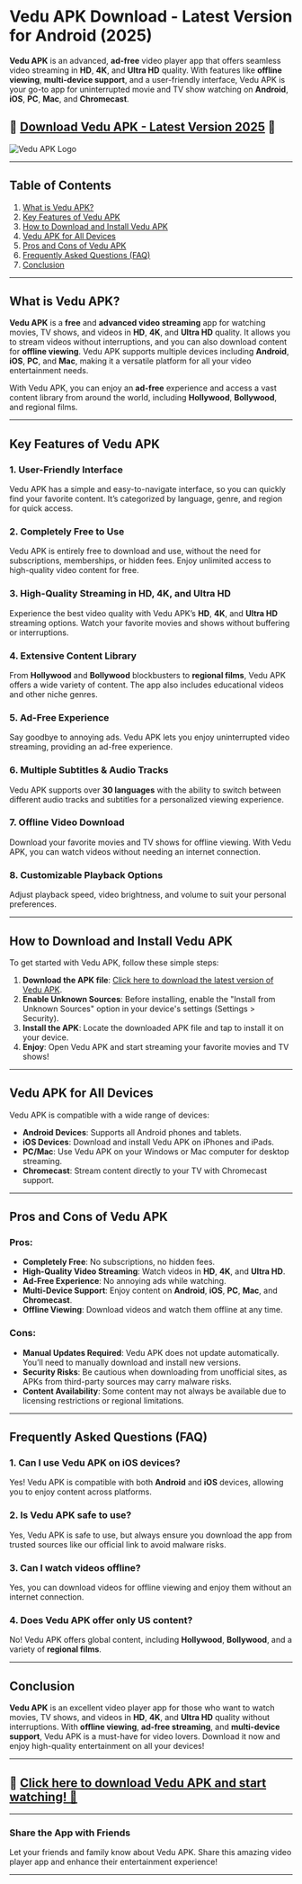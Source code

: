 # Vedu APK Download - Latest Version for Android (2025)

**Vedu APK** is an advanced, **ad-free** video player app that offers seamless video streaming in **HD**, **4K**, and **Ultra HD** quality. With features like **offline viewing**, **multi-device support**, and a user-friendly interface, Vedu APK is your go-to app for uninterrupted movie and TV show watching on **Android**, **iOS**, **PC**, **Mac**, and **Chromecast**.

## 🔽 [Download Vedu APK - Latest Version 2025](https://www.apkbros.com/vedu-apk-download-free-latest-v1-0-9-app-a-complete-guide/) 🔽

![Vedu APK Logo](https://avatars.githubusercontent.com/u/193245719?s=400&u=5e8e7ba8c1a0ffbe1787ccbc14e781ec95096306&v=4)

---

## Table of Contents

1. [What is Vedu APK?](#what-is-vedu-apk)
2. [Key Features of Vedu APK](#key-features-of-vedu-apk)
3. [How to Download and Install Vedu APK](#how-to-download-and-install-vedu-apk)
4. [Vedu APK for All Devices](#vedu-apk-for-all-devices)
5. [Pros and Cons of Vedu APK](#pros-and-cons-of-vedu-apk)
6. [Frequently Asked Questions (FAQ)](#faq)
7. [Conclusion](#conclusion)

---

## What is Vedu APK?

**Vedu APK** is a **free** and **advanced video streaming** app for watching movies, TV shows, and videos in **HD**, **4K**, and **Ultra HD** quality. It allows you to stream videos without interruptions, and you can also download content for **offline viewing**. Vedu APK supports multiple devices including **Android**, **iOS**, **PC**, and **Mac**, making it a versatile platform for all your video entertainment needs.

With Vedu APK, you can enjoy an **ad-free** experience and access a vast content library from around the world, including **Hollywood**, **Bollywood**, and regional films.

---

## Key Features of Vedu APK

### 1. **User-Friendly Interface**  
Vedu APK has a simple and easy-to-navigate interface, so you can quickly find your favorite content. It’s categorized by language, genre, and region for quick access.

### 2. **Completely Free to Use**  
Vedu APK is entirely free to download and use, without the need for subscriptions, memberships, or hidden fees. Enjoy unlimited access to high-quality video content for free.

### 3. **High-Quality Streaming in HD, 4K, and Ultra HD**  
Experience the best video quality with Vedu APK’s **HD**, **4K**, and **Ultra HD** streaming options. Watch your favorite movies and shows without buffering or interruptions.

### 4. **Extensive Content Library**  
From **Hollywood** and **Bollywood** blockbusters to **regional films**, Vedu APK offers a wide variety of content. The app also includes educational videos and other niche genres.

### 5. **Ad-Free Experience**  
Say goodbye to annoying ads. Vedu APK lets you enjoy uninterrupted video streaming, providing an ad-free experience.

### 6. **Multiple Subtitles & Audio Tracks**  
Vedu APK supports over **30 languages** with the ability to switch between different audio tracks and subtitles for a personalized viewing experience.

### 7. **Offline Video Download**  
Download your favorite movies and TV shows for offline viewing. With Vedu APK, you can watch videos without needing an internet connection.

### 8. **Customizable Playback Options**  
Adjust playback speed, video brightness, and volume to suit your personal preferences.

---

## How to Download and Install Vedu APK

To get started with Vedu APK, follow these simple steps:

1. **Download the APK file**: [Click here to download the latest version of Vedu APK](https://www.apkbros.com/vedu-apk-download-free-latest-v1-0-9-app-a-complete-guide/).
2. **Enable Unknown Sources**: Before installing, enable the "Install from Unknown Sources" option in your device's settings (Settings > Security).
3. **Install the APK**: Locate the downloaded APK file and tap to install it on your device.
4. **Enjoy**: Open Vedu APK and start streaming your favorite movies and TV shows!

---

## Vedu APK for All Devices

Vedu APK is compatible with a wide range of devices:

- **Android Devices**: Supports all Android phones and tablets.
- **iOS Devices**: Download and install Vedu APK on iPhones and iPads.
- **PC/Mac**: Use Vedu APK on your Windows or Mac computer for desktop streaming.
- **Chromecast**: Stream content directly to your TV with Chromecast support.

---

## Pros and Cons of Vedu APK

### **Pros**:
- **Completely Free**: No subscriptions, no hidden fees.
- **High-Quality Video Streaming**: Watch videos in **HD**, **4K**, and **Ultra HD**.
- **Ad-Free Experience**: No annoying ads while watching.
- **Multi-Device Support**: Enjoy content on **Android**, **iOS**, **PC**, **Mac**, and **Chromecast**.
- **Offline Viewing**: Download videos and watch them offline at any time.

### **Cons**:
- **Manual Updates Required**: Vedu APK does not update automatically. You’ll need to manually download and install new versions.
- **Security Risks**: Be cautious when downloading from unofficial sites, as APKs from third-party sources may carry malware risks.
- **Content Availability**: Some content may not always be available due to licensing restrictions or regional limitations.

---

## Frequently Asked Questions (FAQ)

### 1. **Can I use Vedu APK on iOS devices?**  
Yes! Vedu APK is compatible with both **Android** and **iOS** devices, allowing you to enjoy content across platforms.

### 2. **Is Vedu APK safe to use?**  
Yes, Vedu APK is safe to use, but always ensure you download the app from trusted sources like our official link to avoid malware risks.

### 3. **Can I watch videos offline?**  
Yes, you can download videos for offline viewing and enjoy them without an internet connection.

### 4. **Does Vedu APK offer only US content?**  
No! Vedu APK offers global content, including **Hollywood**, **Bollywood**, and a variety of **regional films**.

---

## Conclusion

**Vedu APK** is an excellent video player app for those who want to watch movies, TV shows, and videos in **HD**, **4K**, and **Ultra HD** quality without interruptions. With **offline viewing**, **ad-free streaming**, and **multi-device support**, Vedu APK is a must-have for video lovers. Download it now and enjoy high-quality entertainment on all your devices!

---

## 🔽 [Click here to download Vedu APK and start watching! 🔽](https://www.apkbros.com/vedu-apk-download-free-latest-v1-0-9-app-a-complete-guide/)

---

### Share the App with Friends

Let your friends and family know about Vedu APK. Share this amazing video player app and enhance their entertainment experience!

---
